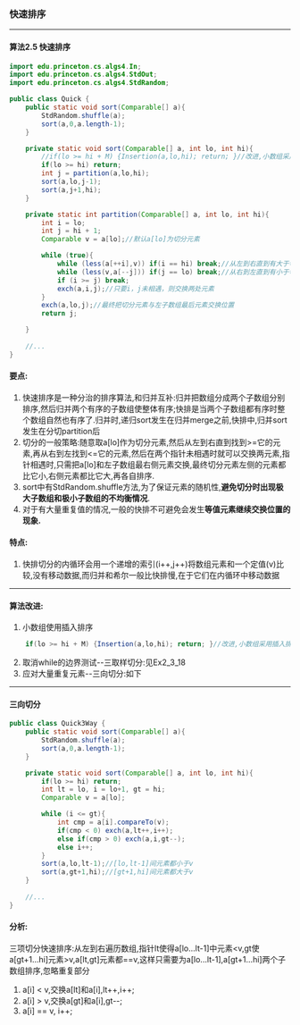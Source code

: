 ### 快速排序

---

#### 算法2.5 快速排序

```Java
import edu.princeton.cs.algs4.In;
import edu.princeton.cs.algs4.StdOut;
import edu.princeton.cs.algs4.StdRandom;

public class Quick {
    public static void sort(Comparable[] a){
        StdRandom.shuffle(a);
        sort(a,0,a.length-1);
    }

    private static void sort(Comparable[] a, int lo, int hi){
        //if(lo >= hi + M) {Insertion(a,lo,hi); return; }//改进,小数组采用插入排序
        if(lo >= hi) return;
        int j = partition(a,lo,hi);
        sort(a,lo,j-1);
        sort(a,j+1,hi);
    }

    private static int partition(Comparable[] a, int lo, int hi){
        int i = lo;
        int j = hi + 1;
        Comparable v = a[lo];//默认a[lo]为切分元素

        while (true){
            while (less(a[++i],v)) if(i == hi) break;//从左到右直到有大于切分元素的元素
            while (less(v,a[--j])) if(j == lo) break;//从右到左直到有小于切分元素的元素
            if (i >= j) break;
            exch(a,i,j);//只要i，j未相遇，则交换两处元素
        }
        exch(a,lo,j);//最终把切分元素与左子数组最后元素交换位置
        return j;

    }
	
	//...
}
```

#### 要点:
1. 快速排序是一种分治的排序算法,和归并互补:归并把数组分成两个子数组分别排序,然后归并两个有序的子数组使整体有序;快排是当两个子数组都有序时整个数组自然也有序了.归并时,递归sort发生在归并merge之前,快排中,归并sort发生在分切partition后
2. 切分的一般策略:随意取a[lo]作为切分元素,然后从左到右直到找到>=它的元素,再从右到左找到<=它的元素,然后在两个指针未相遇时就可以交换两元素,指针相遇时,只需把a[lo]和左子数组最右侧元素交换,最终切分元素左侧的元素都比它小,右侧元素都比它大,再各自排序.
3. sort中有StdRandom.shuffle方法,为了保证元素的随机性,**避免切分时出现极大子数组和极小子数组的不均衡情况**.
4. 对于有大量重复值的情况,一般的快排不可避免会发生**等值元素继续交换位置的现象.**

#### 特点:
1. 快排切分的内循环会用一个递增的索引(i++,j++)将数组元素和一个定值(v)比较,没有移动数据,而归并和希尔一般比快排慢,在于它们在内循环中移动数据

---

#### 算法改进:

1. 小数组使用插入排序
```Java
	if(lo >= hi + M) {Insertion(a,lo,hi); return; }//改进,小数组采用插入排序
```

2. 取消while的边界测试--三取样切分:见Ex2_3_18
3. 应对大量重复元素--三向切分:如下

---

#### 三向切分

```Java
public class Quick3Way {
    public static void sort(Comparable[] a){
        StdRandom.shuffle(a);
        sort(a,0,a.length-1);
    }

    private static void sort(Comparable[] a, int lo, int hi){
        if(lo >= hi) return;
        int lt = lo, i = lo+1, gt = hi;
        Comparable v = a[lo];

        while (i <= gt){
            int cmp = a[i].compareTo(v);
            if(cmp < 0) exch(a,lt++,i++);
            else if(cmp > 0) exch(a,i,gt--);
            else i++;
        }
        sort(a,lo,lt-1);//[lo,lt-1]间元素都小于v
        sort(a,gt+1,hi);//[gt+1,hi]间元素都大于v
    }
	
	//...
}
```

#### 分析:
三项切分快速排序:从左到右遍历数组,指针lt使得a[lo...lt-1]中元素<v,gt使a[gt+1...hi]元素>v,a[lt,gt]元素都==v,这样只需要为a[lo...lt-1],a[gt+1...hi]两个子数组排序,忽略重复部分
1. a[i] < v,交换a[lt]和a[i],lt++,i++;
2. a[i] > v,交换a[gt]和a[i],gt--;
3. a[i] == v, i++;